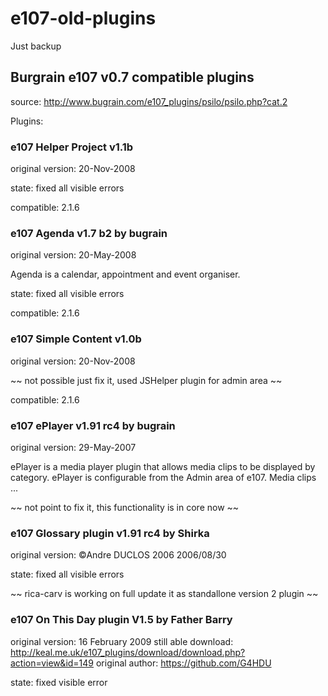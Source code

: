 # e107-old-plugins
Just backup 

##  Burgrain e107 v0.7 compatible plugins
source: http://www.bugrain.com/e107_plugins/psilo/psilo.php?cat.2

Plugins:

### e107 Helper Project v1.1b

original version: 20-Nov-2008

state: fixed all visible errors
 
compatible: 2.1.6

### e107 Agenda v1.7 b2 by bugrain

original version: 20-May-2008

Agenda is a calendar, appointment and event organiser.

state: fixed all visible errors 

compatible: 2.1.6

### e107 Simple Content v1.0b

original version: 20-Nov-2008

~~ not possible just fix it, used JSHelper plugin for admin area ~~


compatible: 2.1.6

### e107 ePlayer v1.91 rc4 by bugrain

original version: 29-May-2007

ePlayer is a media player plugin that allows media clips to be displayed by category.
ePlayer is configurable from the Admin area of e107. Media clips ...

~~ not point to fix it, this functionality is in core now ~~


### e107 Glossary plugin v1.91 rc4 by  Shirka

original version: ©Andre DUCLOS 2006 2006/08/30

state: fixed all visible errors 

~~ rica-carv is working on full update it as standallone version 2 plugin ~~


### e107 On This Day plugin V1.5 by Father Barry

original version: 16 February 2009
still able download: http://keal.me.uk/e107_plugins/download/download.php?action=view&id=149
original author: https://github.com/G4HDU

state: fixed visible error 

 

 